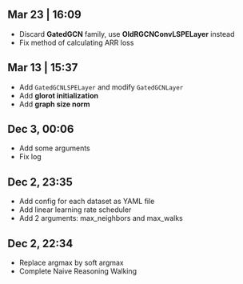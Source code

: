 ## Mar 23 | 16:09

- Discard **GatedGCN** family, use **OldRGCNConvLSPELayer** instead
- Fix method of calculating ARR loss

## Mar 13 | 15:37

- Add `GatedGCNLSPELayer` and modify `GatedGCNLayer`
- Add **glorot initialization**
- Add **graph size norm**

## Dec 3, 00:06

- Add some arguments
- Fix log

## Dec 2, 23:35

- Add config for each dataset as YAML file
- Add linear learning rate scheduler
- Add 2 arguments: max_neighbors and max_walks

## Dec 2, 22:34

- Replace argmax by soft argmax
- Complete Naive Reasoning Walking
